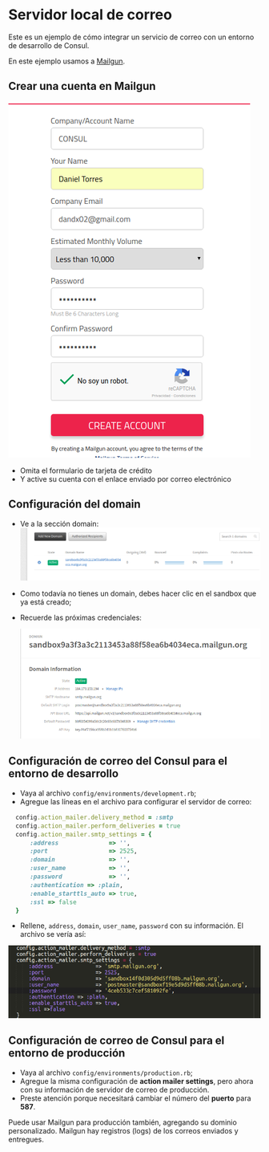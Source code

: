 # Servidor local de correo

Este es un ejemplo de cómo integrar un servicio de correo con un entorno de desarrollo de Consul.

En este ejemplo usamos a [Mailgun](https://www.mailgun.com/).

## Crear una cuenta en Mailgun

![Creando una cuenta en Mailgun](../../../.gitbook/assets/mailgun-create-account%20%281%29.png)

* Omita el formulario de tarjeta de crédito
* Y active su cuenta con el enlace enviado por correo electrónico

## Configuración del domain

* Ve a la sección domain: ![Mailgun secci&#xF3;n domain](../../../.gitbook/assets/mailgun-domains%20%281%29.png)
* Como todavía no tienes un domain, debes hacer clic en el sandbox que ya está creado;
* Recuerde las próximas credenciales:

  ![Mailgun sandbox](../../../.gitbook/assets/mailgun-sandbox%20%281%29.png)

## Configuración de correo del Consul para el entorno de desarrollo

* Vaya al archivo `config/environments/development.rb`;
* Agregue las líneas en el archivo para configurar el servidor de correo:

```ruby
  config.action_mailer.delivery_method = :smtp
  config.action_mailer.perform_deliveries = true
  config.action_mailer.smtp_settings = {
      :address              => '',
      :port                 => 2525,
      :domain               => '',
      :user_name            => '',
      :password             => '',
      :authentication => :plain,
      :enable_starttls_auto => true,
      :ssl => false
  }
```

* Rellene, `address`, `domain`, `user_name`, `password` con su información. El archivo se vería así:

![archivo development.rb](../../../.gitbook/assets/development.rb%20%281%29.png)

## Configuración de correo de Consul para el entorno de producción

* Vaya al archivo `config/environments/production.rb`;
* Agregue la misma configuración de **action mailer settings**, pero ahora con su información de servidor de correo de producción.
* Preste atención porque necesitará cambiar el número del **puerto** para **587**.

Puede usar Mailgun para producción también, agregando su dominio personalizado. Mailgun hay registros \(logs\) de los correos enviados y entregues.

